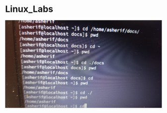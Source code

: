 # Linux_Labs
![1](https://github.com/AlaaSherif55/Linux-Labs/blob/main/WhatsApp%20Image%202023-11-21%20at%201.21.48%20PM.jpeg?raw=true
)
